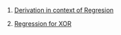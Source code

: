 
1. [Derivation in context of Regresion](https://www.kaggle.com/hamzafar/derivation-in-context-of-logistic-regression)

2. [Regression for XOR](https://www.kaggle.com/hamzafar/regression-for-xor)
